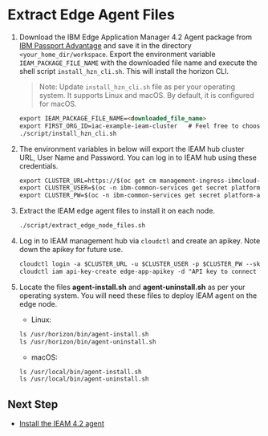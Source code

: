 # Extract Edge Agent Files

1. Download the IBM Edge Application Manager 4.2 Agent package 
from [IBM Passport Advantage](https://www.ibm.com/support/knowledgecenter/SSFKVV_4.2/hub/part_numbers.html?view=kc) and save it in the directory 
`<your_home_dir/workspace`. Export the environment variable `IEAM_PACKAGE_FILE_NAME` with the downloaded file name 
and execute the shell script `install_hzn_cli.sh`. This will install the horizon CLI.
    
    > Note: Update `install_hzn_cli.sh` file as per your operating system. It supports Linux and macOS. By default, it is configured for macOS.

    ```markdown
    export IEAM_PACKAGE_FILE_NAME=<downloaded_file_name>
    export FIRST_ORG_ID=iac-example-ieam-cluster   # Feel free to choose any organization id.
    ./script/install_hzn_cli.sh
    ```

2. The environment variables in below will export the IEAM hub cluster URL, User Name and Password. You can log in to IEAM hub using these
credentials.

    ```markdown
    export CLUSTER_URL=https://$(oc get cm management-ingress-ibmcloud-cluster-info -o jsonpath='{.data.cluster_ca_domain}')
    export CLUSTER_USER=$(oc -n ibm-common-services get secret platform-auth-idp-credentials -o jsonpath='{.data.admin_username}' | base64 --decode)
    export CLUSTER_PW=$(oc -n ibm-common-services get secret platform-auth-idp-credentials -o jsonpath='{.data.admin_password}' | base64 --decode)
    ```

3. Extract the IEAM edge agent files to install it on each node.

    ```markdown
    ./script/extract_edge_node_files.sh
    ```

4. Log in to IEAM management hub via `cloudctl` and create an apikey. Note down the apikey for future use.

    ```markdown
    cloudctl login -a $CLUSTER_URL -u $CLUSTER_USER -p $CLUSTER_PW --skip-ssl-validation
    cloudctl iam api-key-create edge-app-apikey -d "API key to connect to IEAM hub" # You are free to choose any name for apikey
    ```

5. Locate the files **agent-install.sh** and **agent-uninstall.sh** as per your operating system. You will need these files to deploy IEAM agent on
the edge node.

    - Linux:
    
    ```markdown
    ls /usr/horizon/bin/agent-install.sh
    ls /usr/horizon/bin/agent-uninstall.sh
    ```
    
    - macOS:
    
    ```markdown
    ls /usr/local/bin/agent-install.sh
    ls /usr/local/bin/agent-uninstall.sh
    ```
    
## Next Step

- [Install the IEAM 4.2 agent](ieam42-agent-deploy.md)
